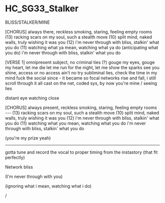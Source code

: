 # HC_SG33_Stalker

BLISS/STALKER/MINE

[CHORUS]
always there, reckless smoking, staring, feeling empty rooms (13)
racking scars on my soul, such a stealth move (10)
split mind, naked walls, truly wishing it was you (12)
i'm never through with bliss, stalkin' what you do (11)
watching what ya mean, watching what ya do (anticipating what you do)
i'm never through with bliss, stalkin' what you do

[VERSE 1]
omnipresent subject, no criminal ties (?)
gouge my eyes, gouge my heart, let me die
let me run for the night, let me show the sparks
see you shine, access or no access ain't no try
subliminal lies, check the time in my mind
fuck the social since - it became so focal
networks rise and fall, i still scroll through it all
cast on the net, coded sys, by now you're mine / seeing lies

distant eye watching close

[CHORUS]
always present, reckless smoking, staring, feeling empty rooms --- (13)
racking scars on my soul, such a stealth move (10)
split mind, naked walls, truly wishing it was you (12)
i'm never through with bliss, stalkin' what you do (11)
watching what you mean, watching what you do 
i'm never through with bliss, stalkin' what you do

(you're my prize yeah)



---
gotta tune and record the vocal to proper timing from the instastory (that fit perfectly)

Network bliss

(I'm never through with you)

(ignoring what i mean, watching what i do)

/
